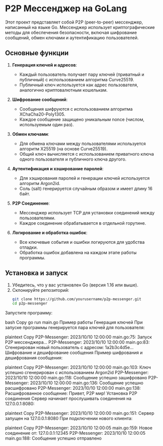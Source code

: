 # P2P Мессенджер на GoLang

Этот проект представляет собой P2P (peer-to-peer) мессенджер, написанный на языке Go. Мессенджер использует криптографические методы для обеспечения безопасности, включая шифрование сообщений, обмен ключами и аутентификацию пользователей.

## Основные функции

1. **Генерация ключей и адресов**:
   - Каждый пользователь получает пару ключей (приватный и публичный) с использованием алгоритма Curve25519.
   - Публичный ключ используется как адрес пользователя, аналогично криптовалютным кошелькам.

2. **Шифрование сообщений**:
   - Сообщения шифруются с использованием алгоритма XChaCha20-Poly1305.
   - Каждое сообщение защищено уникальным nonce (числом, используемым один раз).

3. **Обмен ключами**:
   - Для обмена ключами между пользователями используется алгоритм X25519 (на основе Curve25519).
   - Общий ключ вычисляется с использованием приватного ключа одного пользователя и публичного ключа другого.

4. **Аутентификация и хэширование паролей**:
   - Для хэширования паролей и генерации ключей используется алгоритм Argon2id.
   - Соль (salt) генерируется случайным образом и имеет длину 16 байт.

5. **P2P Соединение**:
   - Мессенджер использует TCP для установки соединений между пользователями.
   - Каждое соединение обрабатывается в отдельной горутине.

6. **Логирование и обработка ошибок**:
   - Все ключевые события и ошибки логируются для удобства отладки.
   - Обработка ошибок добавлена на каждом этапе работы программы.

## Установка и запуск

1. Убедитесь, что у вас установлен Go (версия 1.16 или выше).
2. Склонируйте репозиторий:
   ```bash
   git clone https://github.com/yourusername/p2p-messenger.git
   cd p2p-messenger
Запустите программу:

bash
Copy
go run main.go
Пример работы
Генерация ключей
При запуске программы генерируется пара ключей для пользователя:

plaintext
Copy
P2P-Messenger: 2023/10/10 12:00:00 main.go:75: Запуск P2P мессенджера...
P2P-Messenger: 2023/10/10 12:00:00 main.go:83: Сгенерирован новый пользователь с адресом: 1a2b3c4d5e...
Шифрование и дешифрование сообщения
Пример шифрования и дешифрования сообщения:

plaintext
Copy
P2P-Messenger: 2023/10/10 12:00:00 main.go:103: Ключ успешно сгенерирован с использованием Argon2id
P2P-Messenger: 2023/10/10 12:00:00 main.go:118: Сообщение успешно зашифровано
P2P-Messenger: 2023/10/10 12:00:00 main.go:136: Сообщение успешно расшифровано
P2P-Messenger: 2023/10/10 12:00:00 main.go:138: Расшифрованное сообщение: Привет, P2P мир!
Установка P2P соединения
Сервер начинает прослушивать соединения на 127.0.0.1:8080:

plaintext
Copy
P2P-Messenger: 2023/10/10 12:00:00 main.go:151: Сервер запущен на 127.0.0.1:8080
При подключении нового клиента:

plaintext
Copy
P2P-Messenger: 2023/10/10 12:00:05 main.go:159: Новое соединение от: 127.0.0.1:12345
P2P-Messenger: 2023/10/10 12:00:05 main.go:188: Сообщение успешно отправлено

